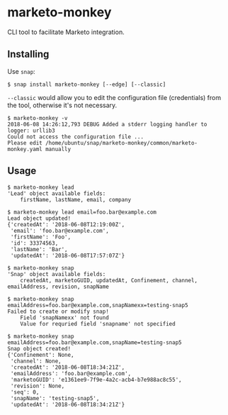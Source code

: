 # marketo-monkey

CLI tool to facilitate Marketo integration.

## Installing

Use `snap`:

    $ snap install marketo-monkey [--edge] [--classic]

`--classic` would allow you to edit the configuration file
(credentials) from the tool, otherwise it's not necessary.

    $ marketo-monkey -v
    2018-06-08 14:26:12,793 DEBUG Added a stderr logging handler to logger: urllib3
    Could not access the configuration file ...
    Please edit /home/ubuntu/snap/marketo-monkey/common/marketo-monkey.yaml manually


## Usage

```
$ marketo-monkey lead
'Lead' object available fields:
    firstName, lastName, email, company

$ marketo-monkey lead email=foo.bar@example.com
Lead object updated!
{'createdAt': '2018-06-08T12:19:00Z',
 'email': 'foo.bar@example.com',
 'firstName': 'Foo',
 'id': 33374563,
 'lastName': 'Bar',
 'updatedAt': '2018-06-08T17:57:07Z'}

$ marketo-monkey snap
'Snap' object available fields:
    createdAt, marketoGUID, updatedAt, Confinement, channel, emailAddress, revision, snapName

$ marketo-monkey snap emailAddress=foo.bar@example.com,snapNamexx=testing-snap5
Failed to create or modify snap!
    Field 'snapNamexx' not found
    Value for requried field 'snapname' not specified

$ marketo-monkey snap emailAddress=foo.bar@example.com,snapName=testing-snap5
Snap object created!
{'Confinement': None,
 'channel': None,
 'createdAt': '2018-06-08T18:34:21Z',
 'emailAddress': 'foo.bar@example.com',
 'marketoGUID': 'e1361ee9-7f9e-4a2c-acb4-b7e988ac8c55',
 'revision': None,
 'seq': 0,
 'snapName': 'testing-snap5',
 'updatedAt': '2018-06-08T18:34:21Z'}
```
